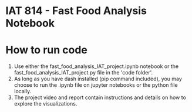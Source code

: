 # IAT 814 - Fast Food Analysis Notebook

# How to run code

1. Use either the fast_food_analysis_IAT_project.ipynb notebook or the fast_food_analysis_IAT_project.py file in the 'code folder'.
2. As long as you have dash installed (pip command included), you may choose to run the .ipynb file on jupyter notebooks or the python file locally.
3. The project video and report contain instructions and details on how to explore the visualizations.


